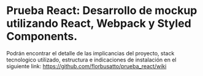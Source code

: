 # Prueba React: Desarrollo de mockup utilizando React, Webpack y Styled Components.

Podrán encontrar el detalle de las implicancias del proyecto, stack tecnologico utilizado, estructura e indicaciones de instalación 
en el siguiente link: https://github.com/florbusatto/prueba_react/wiki
